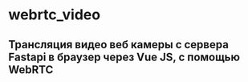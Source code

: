 # webrtc_video
## Трансляция видео веб камеры с сервера Fastapi в браузер через Vue JS, с помощью WebRTC
